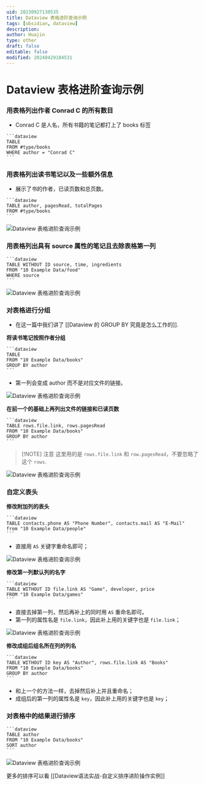 ```yaml
---
uid: 20230927130535
title: Dataview 表格进阶查询示例
tags: [obsidian, dataview]
description: 
author: Huajin
type: other
draft: false
editable: false
modified: 20240429184531
---
```


# Dataview 表格进阶查询示例

### 用表格列出作者 Conrad C 的所有数目

- Conrad C 是人名，所有书籍的笔记都打上了 books 标签

`````示例代码
```dataview
TABLE
FROM #type/books 
WHERE author = "Conrad C"
```
`````

### 用表格列出读书笔记以及一些额外信息

- 展示了书的作者，已读页数和总页数。

`````示例代码
```dataview
TABLE author, pagesRead, totalPages
FROM #type/books
```
`````

![Dataview 表格进阶查询示例](https://cdn.pkmer.cn/images/Pasted%20image%2020230927155703.png!pkmer)

### 用表格列出具有 source 属性的笔记且去除表格第一列

`````示例代码
```dataview
TABLE WITHOUT ID source, time, ingredients
FROM "10 Example Data/food"
WHERE source
```
`````

![Dataview 表格进阶查询示例](https://cdn.pkmer.cn/images/Pasted%20image%2020230927155654.png!pkmer)

### 对表格进行分组

- 在这一篇中我们讲了 [[Dataview 的 GROUP BY 究竟是怎么工作的]].

**将读书笔记按照作者分组**

`````示例代码
```dataview
TABLE 
FROM "10 Example Data/books"
GROUP BY author
```
`````

- 第一列会变成 author 而不是对应文件的链接。

![Dataview 表格进阶查询示例](https://cdn.pkmer.cn/images/1695801384832.png!pkmer)

**在前一个的基础上再列出文件的链接和已读页数**

`````示例代码
```dataview
TABLE rows.file.link, rows.pagesRead
FROM "10 Example Data/books"
GROUP BY author
```
`````

> [!NOTE] 注意
> 这里用的是 `rows.file.link` 和 `row.pagesRead`，不要忽略了这个 `rows`.

![Dataview 表格进阶查询示例](https://cdn.pkmer.cn/images/Pasted%20image%2020230927155836.png!pkmer)

### 自定义表头

**修改附加列的表头**

`````示例代码
```dataview
TABLE contacts.phone AS "Phone Number", contacts.mail AS "E-Mail"
from "10 Example Data/people"
```
`````

- 直接用 `AS` 关键字重命名即可；

![Dataview 表格进阶查询示例](https://cdn.pkmer.cn/images/Pasted%20image%2020230927160109.png!pkmer)

**修改第一列默认列的名字**

`````示例代码
```dataview
TABLE WITHOUT ID file.link AS "Game", developer, price
FROM "10 Example Data/games"
```
`````

- 直接去掉第一列，然后再补上的同时用 `AS` 重命名即可。
- 第一列的属性名是 `file.link`，因此补上用的关键字也是 `file.link`；

![Dataview 表格进阶查询示例](https://cdn.pkmer.cn/images/Pasted%20image%2020230927160147.png!pkmer)

**修改成组后组名所在列的列名**

`````示例代码
```dataview
TABLE WITHOUT ID key AS "Author", rows.file.link AS "Books"
FROM "10 Example Data/books"
GROUP BY author
```
`````

- 和上一个的方法一样，去掉然后补上并且重命名；
- 成组后的第一列的属性名是 `key`，因此补上用的关键字也是 `key`；

### 对表格中的结果进行排序

`````示例代码
```dataview
TABLE author
FROM "10 Example Data/books"
SORT author
```
`````

![Dataview 表格进阶查询示例](https://cdn.pkmer.cn/images/Pasted%20image%2020230927160404.png!pkmer)

更多的排序可以看 [[Dataview语法实战-自定义排序进阶操作实例]]